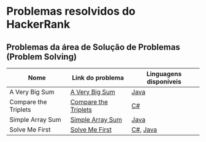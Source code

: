 # Problemas resolvidos do HackerRank

## Problemas da área de Solução de Problemas (Problem Solving)

| Nome                 | Link do problema                                                                           | Linguagens disponíveis                                            |
|----------------------|--------------------------------------------------------------------------------------------|-------------------------------------------------------------------|
| A Very Big Sum       | [A Very Big Sum](https://www.hackerrank.com/challenges/a-very-big-sum/problem)             | [Java](Java/A%20Very%20Big%20Sum.java)
| Compare the Triplets | [Compare the Triplets](https://www.hackerrank.com/challenges/compare-the-triplets/problem) | [C#](C%23/Compare%20the%20Triplets.cs)                            |
| Simple Array Sum     | [Simple Array Sum](https://www.hackerrank.com/challenges/simple-array-sum/problem)         | [Java](Java/Simple%20Array%20Sum.java)
| Solve Me First       | [Solve Me First](https://www.hackerrank.com/challenges/solve-me-first/problem)             | [C#](C%23/Solve%20me%20First.cs), [Java](Solve%20Me%20First.java) |
